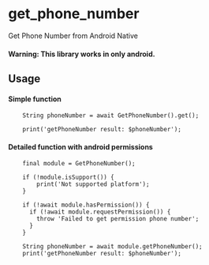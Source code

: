 # get_phone_number

Get Phone Number from Android Native

#### Warning: This library works in only android.

## Usage

#### Simple function
```
    String phoneNumber = await GetPhoneNumber().get();

    print('getPhoneNumber result: $phoneNumber');
```

#### Detailed function with android permissions
```
    final module = GetPhoneNumber();

    if (!module.isSupport()) {
        print('Not supported platform');
    }

    if (!await module.hasPermission()) {
      if (!await module.requestPermission()) {
        throw 'Failed to get permission phone number';
      }
    }

    String phoneNumber = await module.getPhoneNumber();
    print('getPhoneNumber result: $phoneNumber');
```